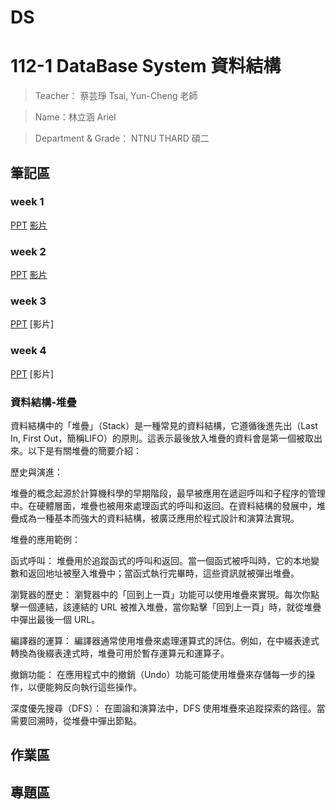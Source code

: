 # DS
112-1 DataBase System 資料結構
=============


>Teacher： 蔡芸琤 Tsai, Yun-Cheng 老師

>Name：林立涵 Ariel

>Department & Grade： NTNU THARD 碩二

筆記區
-------------
### week 1
[PPT](https://docs.google.com/presentation/d/1XHngMihySFJdtavwBlt0JdG-9lrJmFY4-YDZOrP1eQU/edit#slide=id.g2ba272f3bd1_1_335)
[影片](https://moodle3.ntnu.edu.tw/mod/url/view.php?id=750777)
### week 2
[PPT](https://moodle3.ntnu.edu.tw/mod/url/view.php?id=756443)
[影片](https://moodle3.ntnu.edu.tw/mod/url/view.php?id=760154)
### week 3
[PPT](https://moodle3.ntnu.edu.tw/mod/url/view.php?id=760217)
[影片]
### week 4
[PPT](https://moodle3.ntnu.edu.tw/mod/url/view.php?id=763821)
[影片]
### 資料結構-堆疊
資料結構中的「堆疊」（Stack）是一種常見的資料結構，它遵循後進先出（Last In, First Out，簡稱LIFO）的原則。這表示最後放入堆疊的資料會是第一個被取出來。以下是有關堆疊的簡要介紹：

歷史與演進：

堆疊的概念起源於計算機科學的早期階段，最早被應用在遞迴呼叫和子程序的管理中。在硬體層面，堆疊也被用來處理函式的呼叫和返回。在資料結構的發展中，堆疊成為一種基本而強大的資料結構，被廣泛應用於程式設計和演算法實現。

堆疊的應用範例：

函式呼叫： 堆疊用於追蹤函式的呼叫和返回。當一個函式被呼叫時，它的本地變數和返回地址被壓入堆疊中；當函式執行完畢時，這些資訊就被彈出堆疊。

瀏覽器的歷史： 瀏覽器中的「回到上一頁」功能可以使用堆疊來實現。每次你點擊一個連結，該連結的 URL 被推入堆疊，當你點擊「回到上一頁」時，就從堆疊中彈出最後一個 URL。

編譯器的運算： 編譯器通常使用堆疊來處理運算式的評估。例如，在中綴表達式轉換為後綴表達式時，堆疊可用於暫存運算元和運算子。

撤銷功能： 在應用程式中的撤銷（Undo）功能可能使用堆疊來存儲每一步的操作，以便能夠反向執行這些操作。

深度優先搜尋（DFS）： 在圖論和演算法中，DFS 使用堆疊來追蹤探索的路徑。當需要回溯時，從堆疊中彈出節點。




作業區
-------------
專題區
-------------
